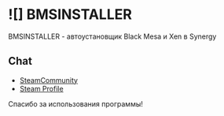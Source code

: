 # ![] BMSINSTALLER

BMSINSTALLER - автоустановщик Black Mesa и Xen в Synergy

## Chat

* [SteamCommunity](https://steamcommunity.com/sharedfiles/filedetails/?id=1917470283)
* [Steam Profile](https://steamcommunity.com/id/theluxifer2022/)

Спасибо за использования программы!
